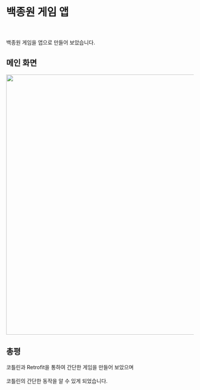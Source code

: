 # 백종원 게임 앱
<br><br>
백종원 게임을 앱으로 만들어 보았습니다.
<h2>메인 화면</h2>
<img src="https://github.com/MinJaee-Kim/BeakGame/assets/75728238/5c5453ff-1ef6-4dbe-8145-14991853bbea" width="700">
<br>

<h2>총평</h2>
코틀린과 Retrofit을 통하여 간단한 게임을 만들어 보았으며 <br><br>
코틀린의 간단한 동작을 알 수 있게 되었습니다.
